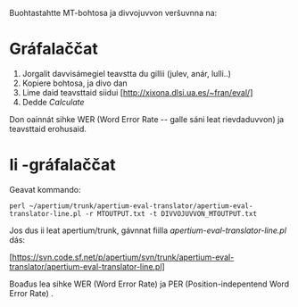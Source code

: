 

Buohtastahtte MT-bohtosa ja divvojuvvon veršuvnna na:




#  Gráfalaččat


1. Jorgalit davvisámegiel teavstta du gillii (julev, anár, lulli..)
1. Kopiere bohtosa, ja divo dan
1. Lime daid teavsttaid siidui [http://xixona.dlsi.ua.es/~fran/eval/]
1. Dedde *Calculate*


Don oainnát sihke WER (Word Error Rate -- galle sáni leat rievdaduvvon) ja teavsttaid erohusaid.


#  Ii -gráfalaččat


Geavat kommando:

```
perl ~/apertium/trunk/apertium-eval-translator/apertium-eval-translator-line.pl -r MTOUTPUT.txt -t DIVVOJUVVON_MTOUTPUT.txt 
```

Jos dus ii leat apertium/trunk, gávnnat fiilla *apertium-eval-translator-line.pl* dás:


[https://svn.code.sf.net/p/apertium/svn/trunk/apertium-eval-translator/apertium-eval-translator-line.pl]


Boađus lea sihke WER (Word Error Rate) ja PER (Position-indepentend Word Error Rate) .


